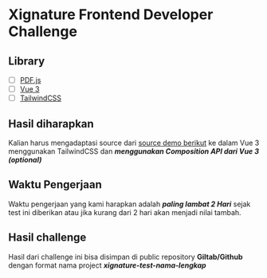 # Xignature Frontend Developer Challenge

## Library

- [ ] [PDF.js](https://mozilla.github.io/pdf.js/)
- [ ] [Vue 3](https://vuejs.org/)
- [ ] [TailwindCSS](https://tailwindcss.com/)

## Hasil diharapkan

Kalian harus mengadaptasi source dari [source demo berikut](https://jsfiddle.net/pdfjs/wagvs9Lf/) ke dalam Vue 3 menggunakan TailwindCSS dan **_menggunakan Composition API dari Vue 3 (optional)_**

## Waktu Pengerjaan

Waktu pengerjaan yang kami harapkan adalah **_paling lambat 2 Hari_** sejak test ini diberikan atau jika kurang dari 2 hari akan menjadi nilai tambah.

## Hasil challenge

Hasil dari challenge ini bisa disimpan di public repository **Giltab/Github** dengan format nama project **_xignature-test-nama-lengkap_**
